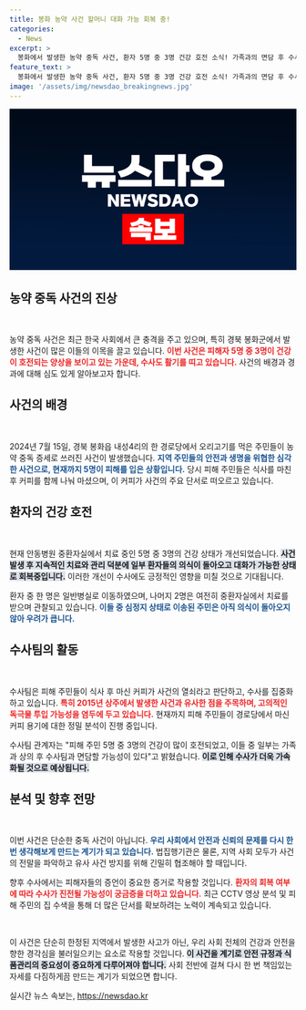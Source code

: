 ```yaml
---
title: 봉화 농약 사건 할머니 대화 가능 회복 중!
categories:
  - News
excerpt: >
  봉화에서 발생한 농약 중독 사건, 환자 5명 중 3명 건강 호전 소식! 가족과의 면담 후 수사팀과 대화 가능성 높아져. 커피가 사건의 핵심 열쇠로 떠오르며 수사가 급물살을 타고 있다. 클릭으로 진실을 확인하세요!
feature_text: >
  봉화에서 발생한 농약 중독 사건, 환자 5명 중 3명 건강 호전 소식! 가족과의 면담 후 수사팀과 대화 가능성 높아져. 커피가 사건의 핵심 열쇠로 떠오르며 수사가 급물살을 타고 있다. 클릭으로 진실을 확인하세요!
image: '/assets/img/newsdao_breakingnews.jpg'
---
```


<p><img src="/assets/img/newsdao_breakingnews.jpg" alt="firstkoreanews 속보" /></p>

<h2 data-ke-size="size26">농약 중독 사건의 진상</h2>

<p data-ke-size="size16">&nbsp;</p>

<p>농약 중독 사건은 최근 한국 사회에서 큰 충격을 주고 있으며, 특히 경북 봉화군에서 발생한 사건이 많은 이들의 이목을 끌고 있습니다. <b><span style="color: #ee2323;">이번 사건은 피해자 5명 중 3명이 건강이 호전되는 양상을 보이고 있는 가운데, 수사도 활기를 띠고 있습니다.</span></b> 사건의 배경과 경과에 대해 심도 있게 알아보고자 합니다.</p>

<h2 data-ke-size="size26">사건의 배경</h2>

<p data-ke-size="size16">&nbsp;</p>

<p>2024년 7월 15일, 경북 봉화읍 내성4리의 한 경로당에서 오리고기를 먹은 주민들이 농약 중독 증세로 쓰러진 사건이 발생했습니다. <b><span style="color: #1a5490;">지역 주민들의 안전과 생명을 위협한 심각한 사건으로, 현재까지 5명이 피해를 입은 상황입니다.</span></b> 당시 피해 주민들은 식사를 마친 후 커피를 함께 나눠 마셨으며, 이 커피가 사건의 주요 단서로 떠오르고 있습니다.</p>

<h2 data-ke-size="size26">환자의 건강 호전</h2>

<p data-ke-size="size16">&nbsp;</p>

<p>현재 안동병원 중환자실에서 치료 중인 5명 중 3명의 건강 상태가 개선되었습니다. <b><span style="background-color: #21538527;">사건 발생 후 지속적인 치료와 관리 덕분에 일부 환자들의 의식이 돌아오고 대화가 가능한 상태로 회복중입니다.</span></b> 이러한 개선이 수사에도 긍정적인 영향을 미칠 것으로 기대됩니다. </p>

<p>환자 중 한 명은 일반병실로 이동하였으며, 나머지 2명은 여전히 중환자실에서 치료를 받으며 관찰되고 있습니다. <b><span style="color: #1a5490;">이들 중 심정지 상태로 이송된 주민은 아직 의식이 돌아오지 않아 우려가 큽니다.</span></b></p>

<h2 data-ke-size="size26">수사팀의 활동</h2>

<p data-ke-size="size16">&nbsp;</p>

<p>수사팀은 피해 주민들이 식사 후 마신 커피가 사건의 열쇠라고 판단하고, 수사를 집중화하고 있습니다. <b><span style="color: #ee2323;">특히 2015년 상주에서 발생한 사건과 유사한 점을 주목하며, 고의적인 독극물 투입 가능성을 염두에 두고 있습니다.</span></b> 현재까지 피해 주민들이 경로당에서 마신 커피 용기에 대한 정밀 분석이 진행 중입니다.</p>

<p>수사팀 관계자는 "피해 주민 5명 중 3명의 건강이 많이 호전되었고, 이들 중 일부는 가족과 상의 후 수사팀과 면담할 가능성이 있다"고 밝혔습니다. <b><span style="background-color: #21538527;">이로 인해 수사가 더욱 가속화될 것으로 예상됩니다.</span></b></p>

<h2 data-ke-size="size26">분석 및 향후 전망</h2>

<p data-ke-size="size16">&nbsp;</p>

<p>이번 사건은 단순한 중독 사건이 아닙니다. <b><span style="color: #1a5490;">우리 사회에서 안전과 신뢰의 문제를 다시 한 번 생각해보게 만드는 계기가 되고 있습니다.</span></b> 법집행기관은 물론, 지역 사회 모두가 사건의 전말을 파악하고 유사 사건 방지를 위해 긴밀히 협조해야 할 때입니다.</p>

<p>향후 수사에서는 피해자들의 증언이 중요한 증거로 작용할 것입니다. <b><span style="color: #ee2323;">환자의 회복 여부에 따라 수사가 진전될 가능성이 궁금증을 더하고 있습니다.</span></b> 최근 CCTV 영상 분석 및 피해 주민의 집 수색을 통해 더 많은 단서를 확보하려는 노력이 계속되고 있습니다.</p>

<p data-ke-size="size16">&nbsp;</p>

<p>이 사건은 단순히 한정된 지역에서 발생한 사고가 아닌, 우리 사회 전체의 건강과 안전을 향한 경각심을 불러일으키는 요소로 작용할 것입니다. <b><span style="background-color: #21538527;">이 사건을 계기로 안전 규정과 식품관리의 중요성이 중요하게 다루어져야 합니다.</span></b> 사회 전반에 걸쳐 다시 한 번 책임있는 자세를 다짐하게끔 만드는 계기가 되었으면 합니다.</p>
실시간 뉴스 속보는, <a href="https://newsdao.kr" rel="dofollow">https://newsdao.kr</a>


